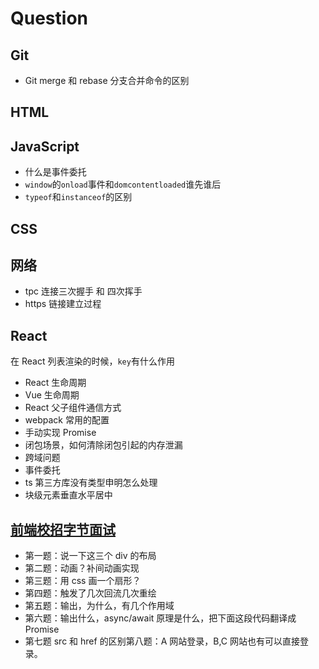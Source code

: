 # Question

## Git

- Git merge 和 rebase 分支合并命令的区别

## HTML

## JavaScript

- 什么是事件委托
- `window`的`onload`事件和`domcontentloaded`谁先谁后
- `typeof`和`instanceof`的区别

## CSS

## 网络

- tpc 连接三次握手 和 四次挥手
- https 链接建立过程

## React

在 React 列表渲染的时候，`key`有什么作用

- React 生命周期
- Vue 生命周期
- React 父子组件通信方式
- webpack 常用的配置
- 手动实现 Promise
- 闭包场景，如何清除闭包引起的内存泄漏
- 跨域问题
- 事件委托
- ts 第三方库没有类型申明怎么处理
- 块级元素垂直水平居中

## [前端校招字节面试](https://juejin.im/post/5f14051ef265da22c058fac5)

- 第一题：说一下这三个 div 的布局
- 第二题：动画？补间动画实现
- 第三题：用 css 画一个扇形？
- 第四题：触发了几次回流几次重绘
- 第五题：输出，为什么，有几个作用域
- 第六题：输出什么，async/await 原理是什么，把下面这段代码翻译成 Promise
- 第七题 src 和 href 的区别第八题：A 网站登录，B,C 网站也有可以直接登录。
